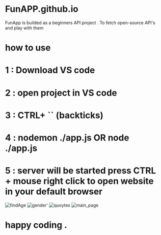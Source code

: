 # FunAPP.github.io
FunApp is builded as a beginners API project . To fetch open-source API's and play with them

# how to use 
# 1 : Download VS code
# 2 : open project in VS code 
# 3 : CTRL+ `` (backticks)
# 4 : nodemon ./app.js OR node ./app.js
# 5 :  server will be started press CTRL +  mouse right click to open website in your default browser


![findAge](https://user-images.githubusercontent.com/90745903/181600032-adcb8bfe-4aec-4971-b645-d16f63309dde.png)
![gender'](https://user-images.githubusercontent.com/90745903/181600042-1df46b9d-c24e-4d5d-996c-01a05d69d289.png)
![quoytes](https://user-images.githubusercontent.com/90745903/181600047-dffe8e95-d6ab-4817-b55f-2757c46c8101.png)
![main_page](https://user-images.githubusercontent.com/90745903/181600050-2be0132f-fb41-4185-a6de-5dc9edb324bc.png)

# happy coding . 
